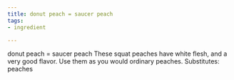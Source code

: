 ```yaml
---
title: donut peach = saucer peach
tags:
- ingredient

---
```

donut peach = saucer peach These squat peaches have white flesh, and a very good flavor. Use them as you would ordinary peaches. Substitutes: peaches

